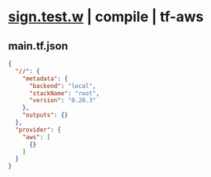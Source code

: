 # [sign.test.w](../../../../../../tests/sdk_tests/math/sign.test.w) | compile | tf-aws

## main.tf.json
```json
{
  "//": {
    "metadata": {
      "backend": "local",
      "stackName": "root",
      "version": "0.20.3"
    },
    "outputs": {}
  },
  "provider": {
    "aws": [
      {}
    ]
  }
}
```

